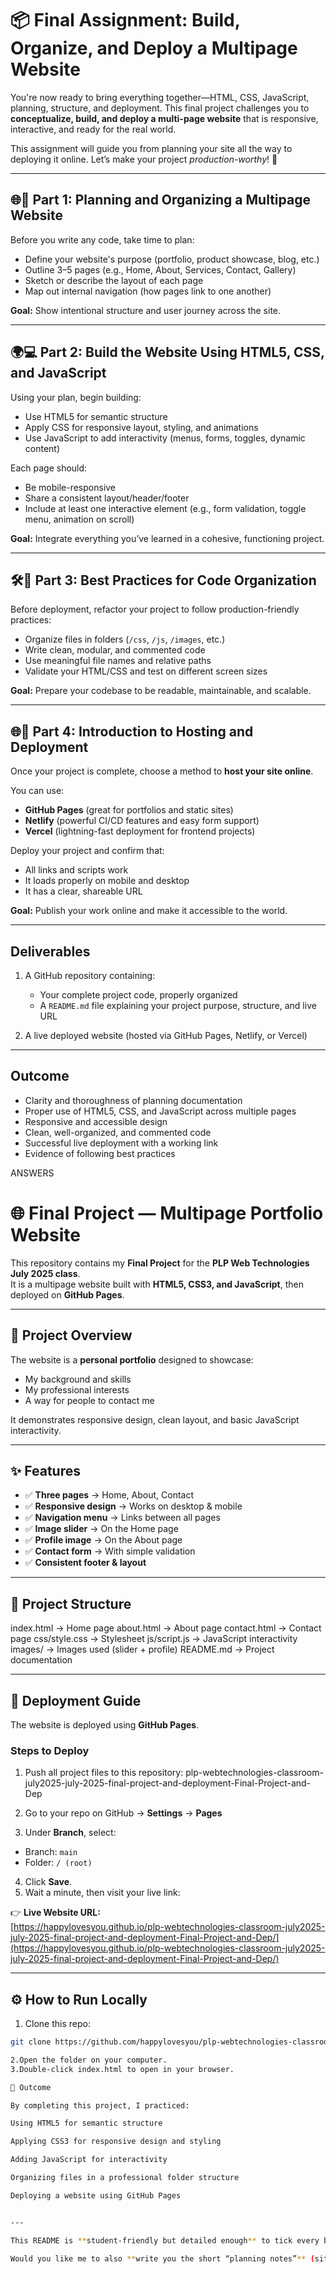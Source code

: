 # 📦 Final Assignment: Build, Organize, and Deploy a Multipage Website

You're now ready to bring everything together—HTML, CSS, JavaScript, planning, structure, and deployment. This final project challenges you to **conceptualize, build, and deploy a multi-page website** that is responsive, interactive, and ready for the real world.

This assignment will guide you from planning your site all the way to deploying it online. Let’s make your project *production-worthy*! 🚀

---

## 🌐🎯 Part 1: Planning and Organizing a Multipage Website

Before you write any code, take time to plan:

* Define your website's purpose (portfolio, product showcase, blog, etc.)
* Outline 3–5 pages (e.g., Home, About, Services, Contact, Gallery)
* Sketch or describe the layout of each page
* Map out internal navigation (how pages link to one another)

**Goal:** Show intentional structure and user journey across the site.

---

## 🌍💻 Part 2: Build the Website Using HTML5, CSS, and JavaScript

Using your plan, begin building:

* Use HTML5 for semantic structure
* Apply CSS for responsive layout, styling, and animations
* Use JavaScript to add interactivity (menus, forms, toggles, dynamic content)

Each page should:

* Be mobile-responsive
* Share a consistent layout/header/footer
* Include at least one interactive element (e.g., form validation, toggle menu, animation on scroll)

**Goal:** Integrate everything you’ve learned in a cohesive, functioning project.

---

## 🛠️🚀 Part 3: Best Practices for Code Organization

Before deployment, refactor your project to follow production-friendly practices:

* Organize files in folders (`/css`, `/js`, `/images`, etc.)
* Write clean, modular, and commented code
* Use meaningful file names and relative paths
* Validate your HTML/CSS and test on different screen sizes

**Goal:** Prepare your codebase to be readable, maintainable, and scalable.

---

## 🌐🚀 Part 4: Introduction to Hosting and Deployment

Once your project is complete, choose a method to **host your site online**.

You can use:

* **GitHub Pages** (great for portfolios and static sites)
* **Netlify** (powerful CI/CD features and easy form support)
* **Vercel** (lightning-fast deployment for frontend projects)

Deploy your project and confirm that:

* All links and scripts work
* It loads properly on mobile and desktop
* It has a clear, shareable URL

**Goal:** Publish your work online and make it accessible to the world.

---

## Deliverables

1. A GitHub repository containing:

   * Your complete project code, properly organized
   * A `README.md` file explaining your project purpose, structure, and live URL
2. A live deployed website (hosted via GitHub Pages, Netlify, or Vercel)

---

## Outcome

* Clarity and thoroughness of planning documentation
* Proper use of HTML5, CSS, and JavaScript across multiple pages
* Responsive and accessible design
* Clean, well-organized, and commented code
* Successful live deployment with a working link
* Evidence of following best practices


ANSWERS

# 🌐 Final Project — Multipage Portfolio Website

This repository contains my **Final Project** for the **PLP Web Technologies July 2025 class**.  
It is a multipage website built with **HTML5, CSS3, and JavaScript**, then deployed on **GitHub Pages**.  

---

## 📖 Project Overview
The website is a **personal portfolio** designed to showcase:
- My background and skills
- My professional interests
- A way for people to contact me  

It demonstrates responsive design, clean layout, and basic JavaScript interactivity.

---

## ✨ Features
- ✅ **Three pages** → Home, About, Contact  
- ✅ **Responsive design** → Works on desktop & mobile  
- ✅ **Navigation menu** → Links between all pages  
- ✅ **Image slider** → On the Home page  
- ✅ **Profile image** → On the About page  
- ✅ **Contact form** → With simple validation  
- ✅ **Consistent footer & layout**

---

## 📂 Project Structure

index.html → Home page
about.html → About page
contact.html → Contact page
css/style.css → Stylesheet
js/script.js → JavaScript interactivity
images/ → Images used (slider + profile)
README.md → Project documentation


---

## 🚀 Deployment Guide

The website is deployed using **GitHub Pages**.

### Steps to Deploy
1. Push all project files to this repository:
plp-webtechnologies-classroom-july2025-july-2025-final-project-and-deployment-Final-Project-and-Dep


2. Go to your repo on GitHub → **Settings** → **Pages**  
3. Under **Branch**, select:
- Branch: `main`  
- Folder: `/ (root)`  
4. Click **Save**.  
5. Wait a minute, then visit your live link:  

👉 **Live Website URL:**  
[https://happylovesyou.github.io/plp-webtechnologies-classroom-july2025-july-2025-final-project-and-deployment-Final-Project-and-Dep/](https://happylovesyou.github.io/plp-webtechnologies-classroom-july2025-july-2025-final-project-and-deployment-Final-Project-and-Dep/)

---

## ⚙️ How to Run Locally
1. Clone this repo:
```bash
git clone https://github.com/happylovesyou/plp-webtechnologies-classroom-july2025-july-2025-final-project-and-deployment-Final-Project-and-Dep.git

2.Open the folder on your computer.
3.Double-click index.html to open in your browser.

📌 Outcome

By completing this project, I practiced:

Using HTML5 for semantic structure

Applying CSS3 for responsive design and styling

Adding JavaScript for interactivity

Organizing files in a professional folder structure

Deploying a website using GitHub Pages


---

This README is **student-friendly but detailed enough** to tick every box: overview, features, structure, deployment, and outcome ✅.  

Would you like me to also **write you the short “planning notes”** (site purpose, page outline, navigation) from *Part 1 of the assignment* so you can include them in your submission if required?
